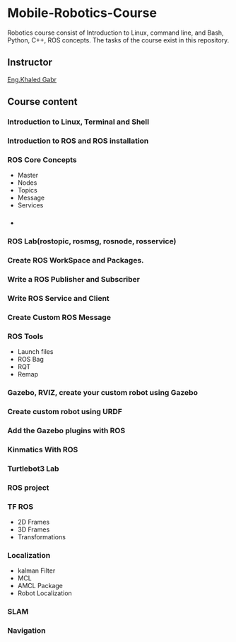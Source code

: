 # Mobile-Robotics-Course

Robotics course consist of Introduction to Linux, command line, and Bash, Python, C++, ROS concepts. The tasks of the course exist in this repository.
## Instructor 
[Eng.Khaled Gabr](https://github.com/khaledgabr77) 
## Course content
### Introduction to Linux, Terminal and Shell
### Introduction to ROS and ROS installation 
### ROS Core Concepts
* Master
* Nodes
* Topics
* Message
* Services
* 
  ###
  
### ROS Lab(rostopic, rosmsg, rosnode, rosservice)
### Create ROS WorkSpace and Packages.
### Write a ROS Publisher and Subscriber
### Write ROS Service and Client
### Create Custom ROS Message  
### ROS Tools
* Launch files
* ROS Bag
* RQT
* Remap
### Gazebo, RVIZ, create your custom robot using Gazebo
### Create custom robot using URDF
### Add the Gazebo plugins with ROS
### Kinmatics With ROS
### Turtlebot3 Lab
### ROS project
### TF ROS
* 2D Frames
* 3D Frames
* Transformations
### Localization
* kalman Filter
* MCL
* AMCL Package
* Robot Localization
### SLAM 
### Navigation













